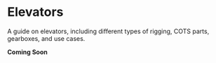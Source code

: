 # Elevators

A guide on elevators, including different types of rigging, COTS parts, gearboxes, and use cases.

**Coming Soon**